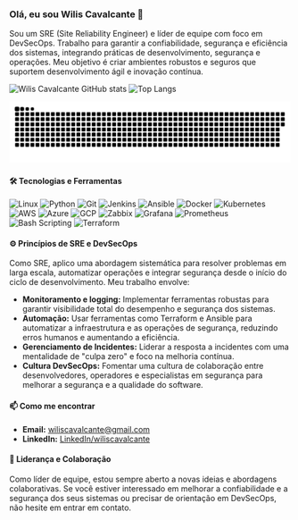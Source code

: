 ### Olá, eu sou Wilis Cavalcante 👋

Sou um SRE (Site Reliability Engineer) e líder de equipe com foco em DevSecOps. Trabalho para garantir a confiabilidade, segurança e eficiência dos sistemas, integrando práticas de desenvolvimento, segurança e operações. Meu objetivo é criar ambientes robustos e seguros que suportem desenvolvimento ágil e inovação contínua.

![Wilis Cavalcante GitHub stats](https://github-readme-stats.vercel.app/api?username=wiliscavalcante&show_icons=true&theme=radical)
![Top Langs](https://github-readme-stats.vercel.app/api/top-langs/?username=wiliscavalcante&layout=compact)

![Snake animation](https://github.com/wiliscavalcante/wiliscavalcante/blob/output/github-contribution-grid-snake.svg)
#### 🛠️ Tecnologias e Ferramentas

![Linux](https://img.shields.io/badge/-Linux-FCC624?style=flat-square&logo=linux&logoColor=black)
![Python](https://img.shields.io/badge/-Python-3776AB?style=flat-square&logo=python&logoColor=white)
![Git](https://img.shields.io/badge/-Git-F05032?style=flat-square&logo=git&logoColor=white)
![Jenkins](https://img.shields.io/badge/-Jenkins-D24939?style=flat-square&logo=jenkins&logoColor=white)
![Ansible](https://img.shields.io/badge/-Ansible-EE0000?style=flat-square&logo=ansible&logoColor=white)
![Docker](https://img.shields.io/badge/-Docker-2496ED?style=flat-square&logo=docker&logoColor=white)
![Kubernetes](https://img.shields.io/badge/-Kubernetes-326CE5?style=flat-square&logo=kubernetes&logoColor=white)
![AWS](https://img.shields.io/badge/-AWS-232F3E?style=flat-square&logo=amazonaws&logoColor=white)
![Azure](https://img.shields.io/badge/-Azure-0078D4?style=flat-square&logo=microsoftazure&logoColor=white)
![GCP](https://img.shields.io/badge/-Google_Cloud-4285F4?style=flat-square&logo=google-cloud&logoColor=white)
![Zabbix](https://img.shields.io/badge/-Zabbix-CA1F26?style=flat-square&logo=zabbix&logoColor=white)
![Grafana](https://img.shields.io/badge/-Grafana-F46800?style=flat-square&logo=grafana&logoColor=white)
![Prometheus](https://img.shields.io/badge/-Prometheus-E6522C?style=flat-square&logo=prometheus&logoColor=white)
![Bash Scripting](https://img.shields.io/badge/-Scripting-4EAA25?style=flat-square&logo=gnu-bash&logoColor=white)
![Terraform](https://img.shields.io/badge/-Terraform-623CE4?style=flat-square&logo=terraform&logoColor=white)


#### ⚙️ Princípios de SRE e DevSecOps

Como SRE, aplico uma abordagem sistemática para resolver problemas em larga escala, automatizar operações e integrar segurança desde o início do ciclo de desenvolvimento. Meu trabalho envolve:

- **Monitoramento e logging:** Implementar ferramentas robustas para garantir visibilidade total do desempenho e segurança dos sistemas.
- **Automação:** Usar ferramentas como Terraform e Ansible para automatizar a infraestrutura e as operações de segurança, reduzindo erros humanos e aumentando a eficiência.
- **Gerenciamento de Incidentes:** Liderar a resposta a incidentes com uma mentalidade de "culpa zero" e foco na melhoria contínua.
- **Cultura DevSecOps:** Fomentar uma cultura de colaboração entre desenvolvedores, operadores e especialistas em segurança para melhorar a segurança e a qualidade do software.


#### 📫 Como me encontrar

- **Email:** wiliscavalcante@gmail.com
- **LinkedIn:** [LinkedIn/wiliscavalcante](https://www.linkedin.com/in/wilis/)

#### 💬 Liderança e Colaboração

Como líder de equipe, estou sempre aberto a novas ideias e abordagens colaborativas. Se você estiver interessado em melhorar a confiabilidade e a segurança dos seus sistemas ou precisar de orientação em DevSecOps, não hesite em entrar em contato.
